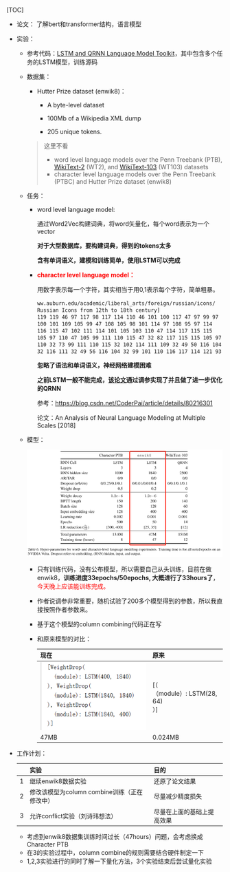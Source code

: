 [TOC]

* 论文：
  了解bert和transformer结构，语言模型

* 实验：

  * 参考代码：[LSTM and QRNN Language Model Toolkit]()，其中包含多个任务的LSTM模型，训练源码

  * 数据集：

    * Hutter Prize dataset (enwik8)：

      * A byte-level dataset
      * 100Mb of a Wikipedia XML dump

      * 205 unique tokens.

    > 这里不看
    >
    > - word level language models over the Penn Treebank (PTB), [WikiText-2](https://einstein.ai/research/the-wikitext-long-term-dependency-language-modeling-dataset) (WT2), and [WikiText-103](https://einstein.ai/research/the-wikitext-long-term-dependency-language-modeling-dataset) (WT103) datasets
    > - character level language models over the Penn Treebank (PTBC) and Hutter Prize dataset (enwik8)

  * 任务：

    * word level language model:

      通过Word2Vec构建词典，将word矢量化，每个word表示为一个vector

      **对于大型数据库，要构建词典，得到的tokens太多**

      **含有单词语义，建模和训练简单，使用LSTM可以完成**

    * <font color='red'>**character level language model：**</font>

      用数字表示每一个字符，其实相当于用0,1表示每个字符，简单粗暴。

      ```
      ww.auburn.edu/academic/liberal_arts/foreign/russian/icons/ Russian Icons from 12th to 18th century]
      119 119 46 97 117 98 117 114 110 46 101 100 117 47 97 99 97 100 101 109 105 99 47 108 105 98 101 114 97 108 95 97 114 116 115 47 102 111 114 101 105 103 110 47 114 117 115 115 105 97 110 47 105 99 111 110 115 47 32 82 117 115 115 105 97 110 32 73 99 111 110 115 32 102 114 111 109 32 49 50 116 104 32 116 111 32 49 56 116 104 32 99 101 110 116 117 114 121 93
      ```

      **忽略了语法和单词语义，神经网络建模困难**

      **之前LSTM一般不能完成，[该论文](https://arxiv.org/pdf/1803.08240.pdf)通过调参实现了并且做了进一步优化的QRNN**

      参考：https://blog.csdn.net/CoderPai/article/details/80216301

      论文：An Analysis of Neural Language Modeling at Multiple Scales [2018]

  * 模型：

    ![1583367821630](20200305.assets/1583369236990.png)

    * 只有训练代码，没有公布模型，所以需要自己从头训练，目前在做enwik8，**训练进度33epochs/50epochs, 大概进行了33hours了**，<font color='red'>今天晚上应该能训练完成。</font>

    * 作者说调参非常重要，随机试验了200多个模型得到的参数，所以我直接按照作者参数来。

    * 基于这个模型的column combining代码正在写

    * 和原来模型的对比：

      | 现在                                                | 原来                                              |
      | --------------------------------------------------- | ------------------------------------------------- |
      | ![1583372775536](20200305.assets/1583372775536.png) | [（<br />      （module）: LSTM(28,  64)<br />）] |
      | 47MB                                                | 0.024MB                                           |

* 工作计划：

  |      | 实验                                         | 目的                       |
  | ---- | -------------------------------------------- | -------------------------- |
  | 1    | 继续enwik8数据实验                           | 还原了论文结果             |
  | 2    | 修改该模型为column combine训练（正在修改中） | 尽量减少精度损失           |
  | 3    | 允许conflict实验（刘诗玮想法）               | 尽量在上面的基础上提高效果 |

  * 考虑到enwik8数据集训练时间过长（47hours）问题，会考虑换成Character PTB
  * 在3的实验过程中，column combine的规则需要结合硬件制定一下
  * 1,2,3实验进行的同时了解一下量化方法，3个实验结束后尝试量化实验